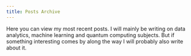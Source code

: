 ```yaml
---
title: Posts Archive
---
```

Here you can view my most recent posts. I will mainly be writing on data analytics, machine learning and quantum computing subjects. But if something interesting comes by along the way I will probably also write about it.
